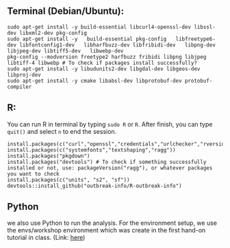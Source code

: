 ## **Terminal (Debian/Ubuntu):**

```
sudo apt-get install -y build-essential libcurl4-openssl-dev libssl-dev libxml2-dev pkg-config
sudo apt-get install -y   build-essential pkg-config   libfreetype6-dev libfontconfig1-dev   libharfbuzz-dev libfribidi-dev   libpng-dev libjpeg-dev libtiff5-dev   libwebp-dev
pkg-config --modversion freetype2 harfbuzz fribidi libpng libjpeg libtiff-4 libwebp # To check if packages install successfully?
sudo apt-get install -y libudunits2-dev libgdal-dev libgeos-dev libproj-dev
sudo apt-get install -y cmake libabsl-dev libprotobuf-dev protobuf-compiler
```

## **R:**
You can run R in terminal by typing `sudo R` or `R`. After finish, you can type `quit()` and select `n` to end the session.
```
install.packages(c("curl","openssl","credentials","urlchecker","rversions"))
install.packages(c("systemfonts","textshaping","ragg"))
install.packages("pkgdown")
install.packages("devtools") # To check if something successfully installed or not, use: packageVersion("ragg"), or whatever packages you want to check
install.packages(c("units", "s2", "sf"))
devtools::install_github("outbreak-info/R-outbreak-info")
```

## **Python**
we also use Python to run the analysis. For the environment setup, we use the envs/workshop environment which was create in the first hand-on tutorial in class. (Link: [here](https://github.com/rki-mf1/2025-SC2-Data-Science/blob/main/day-sc2-seq-and-assembly/hands-on.md))

